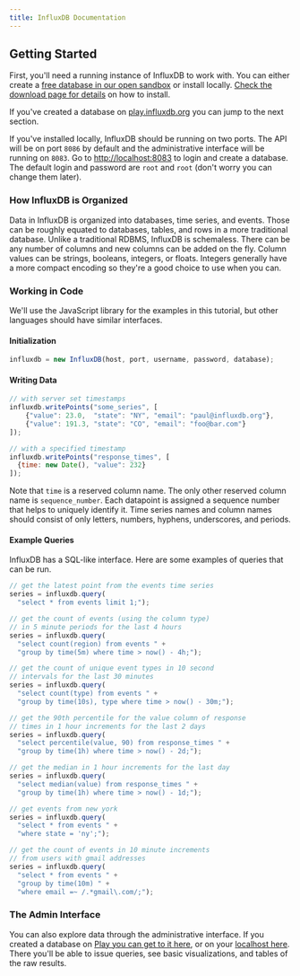 ```yaml
---
title: InfluxDB Documentation
---
```


## Getting Started

First, you'll need a running instance of InfluxDB to work with. You can either create a [free database in our open sandbox](http://play.influxdb.org) or install locally. [Check the download page for details](/download) on how to install.

If you've created a database on [play.influxdb.org](http://play.influxdb.org) you can jump to the next section.

If you've installed locally, InfluxDB should be running on two ports. The API will be on port `8086` by default and the administrative interface will be running on `8083`. Go to [http://localhost:8083](http://localhost:8083) to login and create a database. The default login and password are `root` and `root` (don't worry you can change them later).

### How InfluxDB is Organized

Data in InfluxDB is organized into databases, time series, and events. Those can be roughly equated to databases, tables, and rows in a more traditional database. Unlike a traditional RDBMS, InfluxDB is schemaless. There can be any number of columns and new columns can be added on the fly. Column values can be strings, booleans, integers, or floats. Integers generally have a more compact encoding so they're a good choice to use when you can.

### Working in Code

We'll use the JavaScript library for the examples in this tutorial, but other languages should have similar interfaces.

#### Initialization

```javascript
influxdb = new InfluxDB(host, port, username, password, database);
```

#### Writing Data

```javascript
// with server set timestamps
influxdb.writePoints("some_series", [
    {"value": 23.0,  "state": "NY", "email": "paul@influxdb.org"},
    {"value": 191.3, "state": "CO", "email": "foo@bar.com"}
]);

// with a specified timestamp
influxdb.writePoints("response_times", [
  {time: new Date(), "value": 232}
]);
```

Note that `time` is a reserved column name. The only other reserved column name is `sequence_number`. Each datapoint is assigned a sequence number that helps to uniquely identify it. Time series names and column names should consist of only letters, numbers, hyphens, underscores, and periods.

#### Example Queries

InfluxDB has a SQL-like interface. Here are some examples of queries that can be run.

```javascript
// get the latest point from the events time series
series = influxdb.query(
  "select * from events limit 1;");

// get the count of events (using the column type)
// in 5 minute periods for the last 4 hours
series = influxdb.query(
  "select count(region) from events " +
  "group by time(5m) where time > now() - 4h;");

// get the count of unique event types in 10 second
// intervals for the last 30 minutes
series = influxdb.query(
  "select count(type) from events " +
  "group by time(10s), type where time > now() - 30m;");

// get the 90th percentile for the value column of response
// times in 1 hour increments for the last 2 days
series = influxdb.query(
  "select percentile(value, 90) from response_times " +
  "group by time(1h) where time > now() - 2d;");

// get the median in 1 hour increments for the last day
series = influxdb.query(
  "select median(value) from response_times " +
  "group by time(1h) where time > now() - 1d;");

// get events from new york
series = influxdb.query(
  "select * from events " +
  "where state = 'ny';");

// get the count of events in 10 minute increments
// from users with gmail addresses
series = influxdb.query(
  "select * from events " +
  "group by time(10m) " +
  "where email =~ /.*gmail\.com/;");
```

### The Admin Interface

You can also explore data through the administrative interface. If you created a database on [Play you can get to it here](http://sandbox.influxdb.org:9062), or on your [localhost here](http://localhost:8083). There you'll be able to issue queries, see basic visualizations, and tables of the raw results.